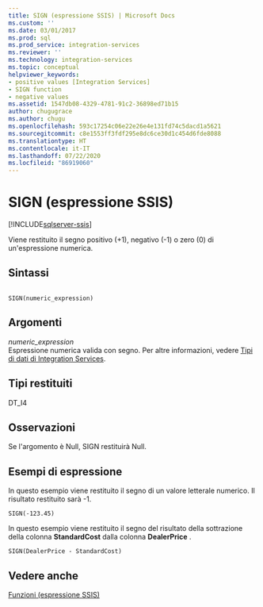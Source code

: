 ```yaml
---
title: SIGN (espressione SSIS) | Microsoft Docs
ms.custom: ''
ms.date: 03/01/2017
ms.prod: sql
ms.prod_service: integration-services
ms.reviewer: ''
ms.technology: integration-services
ms.topic: conceptual
helpviewer_keywords:
- positive values [Integration Services]
- SIGN function
- negative values
ms.assetid: 1547db08-4329-4781-91c2-36898ed71b15
author: chugugrace
ms.author: chugu
ms.openlocfilehash: 593c17254c06e22e26e4e131fd74c5dacd1a5621
ms.sourcegitcommit: c8e1553ff3fdf295e8dc6ce30d1c454d6fde8088
ms.translationtype: HT
ms.contentlocale: it-IT
ms.lasthandoff: 07/22/2020
ms.locfileid: "86919060"
---
```

# <a name="sign-ssis-expression"></a>SIGN (espressione SSIS)

[!INCLUDE[sqlserver-ssis](../../includes/applies-to-version/sqlserver-ssis.md)]


  Viene restituito il segno positivo (+1), negativo (-1) o zero (0) di un'espressione numerica.  
  
## <a name="syntax"></a>Sintassi  
  
```  
  
SIGN(numeric_expression)  
```  
  
## <a name="arguments"></a>Argomenti  
 *numeric_expression*  
 Espressione numerica valida con segno. Per altre informazioni, vedere [Tipi di dati di Integration Services](../../integration-services/data-flow/integration-services-data-types.md).  
  
## <a name="result-types"></a>Tipi restituiti  
 DT_I4  
  
## <a name="remarks"></a>Osservazioni  
 Se l'argomento è Null, SIGN restituirà Null.  
  
## <a name="expression-examples"></a>Esempi di espressione  
 In questo esempio viene restituito il segno di un valore letterale numerico. Il risultato restituito sarà -1.  
  
```  
SIGN(-123.45)  
```  
  
 In questo esempio viene restituito il segno del risultato della sottrazione della colonna **StandardCost** dalla colonna **DealerPrice** .  
  
```  
SIGN(DealerPrice - StandardCost)  
```  
  
## <a name="see-also"></a>Vedere anche  
 [Funzioni &#40;espressione SSIS&#41;](../../integration-services/expressions/functions-ssis-expression.md)  
  
  
